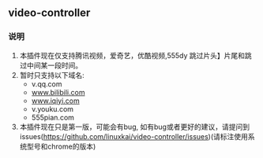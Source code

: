 ## video-controller

### 说明
1. 本插件现在仅支持腾讯视频，爱奇艺，优酷视频,555dy 跳过片头】片尾和跳过中间某一段时间。
2. 暂时只支持以下域名:
    - v.qq.com
    - www.bilibili.com
    - www.iqiyi.com
    - v.youku.com
    - 555pian.com
3. 本插件现在只是第一版，可能会有bug, 如有bug或者更好的建议，请提问到issues(https://github.com/linuxkai/video-controller/issues)(请标注使用系统型号和chrome的版本)